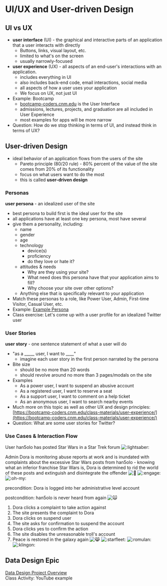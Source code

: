 # UI/UX and User-driven Design

## UI vs UX

-   **user interface**  (UI) - the graphical and interactive parts of an application that a user interacts with directly
    -   Buttons, links, visual layout, etc.
    -   limited to what's on the screen
    -   usually narrowly-focused
-   **user experience** (UX) - all aspects of an end-user's interactions with an application.
    -   includes everything in UI
    -   also includes back-end code, email interactions, social media
    -   all aspects of how a user uses your application
    -   We focus on UX, not just UI
-   Example: Bootcamp
    -   [bootcamp-coders.cnm.edu](https://slack-redir.net/link?url=http%3A%2F%2Fbootcamp-coders.cnm.edu%2F)  is the User Interface
    -   admissions, lectures, projects, and graduation are all included in User Experience
    -   most examples for apps will be more narrow
-   Question: How do we stop thinking in terms of UI, and instead think in terms of UX?

  

## User-driven Design

-   ideal behavior of an application flows from the users of the site
    -   Pareto principle (80/20 rule) - 80% percent of the value of the site comes from 20% of its functionality
    -   focus on what users want to do the most
    -   this is called  **user-driven design**

  

### Personas

**user persona** - an idealized user of the site

-   best persona to build first is the ideal user for the site
-   all applications have at least one key persona, most have several
-   give them a personality, including:
    -   name
    -   gender
    -   age
    -   technology
        -   device(s)
        -   proficiency
        -   do they love or hate it?
    -   attitudes & needs
        -   Why are they using your site?
        -   What need does this persona have that your application aims to fill?
        -   Why choose your site over other options?
    -   Anything else that is specifically relevant to your application
-   Match these personas to a role, like Power User, Admin, First-time Visitor, Casual User, etc.
-   Example:  [Example Persona](https://dribbble.com/shots/3052941-UX-Persona-for-Book-App)
-   Class exercise: Let's come up with a user profile for an idealized Twitter user

  

### User Stories

**user story**  - one sentence statement of what a user will do

-   "as a _____ user, I want to ____"
    -   imagine each user story in the first person narrated by the persona
-   Bite size
    -   should be no more than 20 words
    -   should revolve around no more than 3 pages/modals on the site
-   Examples
    -   As a power user, I want to suspend an abusive account
    -   As a registered user, I want to reserve a seat
    -   As a support user, I want to comment on a help ticket
    -   As an anonymous user, I want to search nearby events
-   Much more on this topic as well as other UX and design principles:  [https://bootcamp-coders.cnm.edu/class-materials/user-experience/](https://bootcamp-coders.cnm.edu/class-materials/user-experience/)
-   Question: What are some user stories for Twitter?

  

### Use Cases & Interaction Flow

User han5olo has posted Star Wars in a Star Trek forum  ![:lightsaber:](https://emoji.slack-edge.com/T053NFY3R/lightsaber/665c4a026bc26208.png)  
  
Admin Dora is monitoring abuse reports at work and is inundated with complaints about the excessive Star Wars posts from han5olo - knowing what an inferior franchise Star Wars is, Dora is determined to rid the world of these posts and extinguish and disintegrate the offender  ![:facepalm:](https://emoji.slack-edge.com/T053NFY3R/facepalm/bc5b4eebbeab8108.png)  ![:engage:](https://emoji.slack-edge.com/T053NFY3R/engage/60a35fd8f81e3b12.jpg)  ![:oh-my:](https://emoji.slack-edge.com/T053NFY3R/oh-my/8ebdb83665a0f58b.png)  
  
precondition: Dora is logged into her administrative level account  
  
postcondition: han5olo is never heard from again  ![:scream_cat:](https://a.slack-edge.com/production-standard-emoji-assets/10.2/apple-medium/1f640@2x.png)  

1.  Dora clicks a complaint to take action against
2.  The site presents the complaint to Dora
3.  Dora clicks on suspend user
4.  The site asks for confirmation to suspend the account
5.  Dora clicks yes to confirm the action
6.  The site disables the unreasonable troll's account
7.  Peace is restored in the galaxy again  ![:joy_cat:](https://a.slack-edge.com/production-standard-emoji-assets/10.2/apple-medium/1f639@2x.png)  ![:starfleet:](https://emoji.slack-edge.com/T053NFY3R/starfleet/e7e4a1c98548c66b.png)  ![:romulan:](https://emoji.slack-edge.com/T053NFY3R/romulan/90be0e0269ca4d8b.png)  ![:klingon:](https://emoji.slack-edge.com/T053NFY3R/klingon/2ed9f3c7bbeedbc7.png)

  

## Data Design Epic

[Data Design Project Overview](http://ddc-web-curriculum.cnm.edu/data-design-project-overview/)  
Class Activity: YouTube example